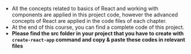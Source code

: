 - All the concepts related to basics of React and working with components are applied in this project code, however the advanced concepts of React are applied in the code files of each chapter. 
- At the end of this course, you can find a complete code of this project.
- **Please find the src folder in your project that you have to create with `create-react-app` command and copy & paste these codes in relevant files** 
